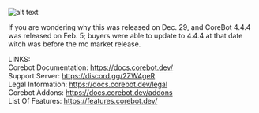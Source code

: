 ![alt text](https://proxy.mc-market.org/165a6890509506def73bac289a40fd592b74c987?url=https%3A%2F%2Fi.imgur.com%2FxytkCLA.png)

If you are wondering why this was released on Dec. 29, and CoreBot 4.4.4 was released on Feb. 5; buyers were able to update to 4.4.4 at that date witch was before the mc market release.

LINKS:  
Corebot Documentation: https://docs.corebot.dev/  
Support Server: https://discord.gg/2ZW4geR  
Legal Information: https://docs.corebot.dev/legal  
Corebot Addons: https://docs.corebot.dev/addons  
List Of Features: https://features.corebot.dev/  
